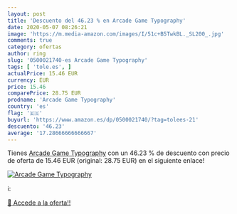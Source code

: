 ```yaml
---
layout: post
title: 'Descuento del 46.23 % en Arcade Game Typography'
date: 2020-05-07 08:26:21
image: 'https://m.media-amazon.com/images/I/51c+B5TwkBL._SL200_.jpg'
comments: true
category: ofertas
author: ring
slug: '0500021740-es Arcade Game Typography'
tags: [ 'tole.es', ]
actualPrice: 15.46 EUR
currency: EUR
price: 15.46
comparePrice: 28.75 EUR
prodname: 'Arcade Game Typography'
country: 'es'
flag: '🇪🇸'
buyurl: 'https://www.amazon.es/dp/0500021740/?tag=tolees-21'
descuento: '46.23'
average: '17.28666666666667'
---
```


Tienes [Arcade Game Typography](https://www.amazon.es/dp/0500021740/?tag=tolees-21) con un 46.23 % de descuento con precio de oferta de 15.46 EUR (original: 28.75 EUR) en el siguiente enlace!

[![Arcade Game Typography](https://m.media-amazon.com/images/I/51c+B5TwkBL._SL200_.jpg)](https://www.amazon.es/dp/0500021740/?tag=tolees-21)

ℹ️:


[🛒 Accede a la oferta!!](https://www.amazon.es/dp/0500021740/?tag=tolees-21)
